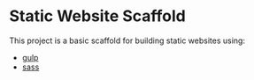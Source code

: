 # Static Website Scaffold

This project is a basic scaffold for building static websites using:

* [gulp](https://gulpjs.com/)
* [sass](https://sass-lang.com/)